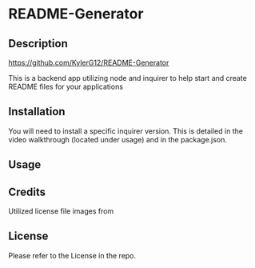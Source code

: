 # README-Generator

## Description
https://github.com/KylerG12/README-Generator

This is a backend app utilizing node and inquirer to help start and create README files for your applications

## Installation

You will need to install a specific inquirer version. This is detailed in the video walkthrough (located under usage) and in the package.json.

## Usage



## Credits

Utilized license file images from 

## License

Please refer to the License in the repo.